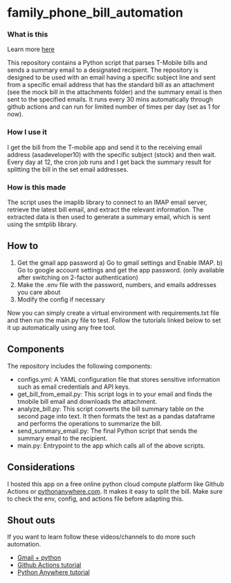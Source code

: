 # family_phone_bill_automation

### What is this

Learn more [here](https://asadhusain97.github.io/projects/mobilefamilybill.html)

This repository contains a Python script that parses T-Mobile bills and sends a summary email to a designated recipient. The repository is designed to be used with an email having a specific subject line and sent from a specific email address that has the standard bill as an attachment (see the mock bill in the attachments folder) and the summary email is then sent to the specified emails. It runs every 30 mins automatically through github actions and can run for limited number of times per day (set as 1 for now).

### How I use it

I get the bill from the T-mobile app and send it to the receiving email address (asadeveloper10) with the specific subject (stock) and then wait. Every day at 12, the cron job runs and I get back the summary result for splitting the bill in the set email addresses.

### How is this made

The script uses the imaplib library to connect to an IMAP email server, retrieve the latest bill email, and extract the relevant information. The extracted data is then used to generate a summary email, which is sent using the smtplib library.

## How to

1. Get the gmail app password
   a) Go to gmail settings and Enable IMAP.
   b) Go to google account settings and get the app password. (only available after switching on 2-factor authentication)
2. Make the .env file with the password, numbers, and emails addresses you care about
3. Modify the config if necessary

Now you can simply create a virtual environment with requirements.txt file and then run the main.py file to test.
Follow the tutorials linked below to set it up automatically using any free tool.

## Components

The repository includes the following components:

- configs.yml: A YAML configuration file that stores sensitive information such as email credentials and API keys.
- get_bill_from_email.py: This script logs in to your email and finds the tmobile bill email and downloads the attachment.
- analyze_bill.py: This script converts the bill summary table on the second page into text. It then formats the text as a pandas dataframe and performs the operations to summarize the bill.
- send_summary_email.py: The final Python script that sends the summary email to the recipient.
- main.py: Entrypoint to the app which calls all of the above scripts.

## Considerations

I hosted this app on a free online python cloud compute platform like Github Actions or [pythonanywhere.com](https://www.pythonanywhere.com/). It makes it easy to split the bill.
Make sure to check the env, config, and actions file before adapting this.

## Shout outs

If you want to learn follow these videos/channels to do more such automation.

- [Gmail + python](https://youtu.be/K21BSZPFIjQ?si=1RTgdKi8G3R6Mo76)
- [Github Actions tutorial](https://youtu.be/PaGp7Vi5gfM?si=YlXAVeVIsx7hy3cR)
- [Python Anywhere tutorial](https://youtu.be/0G8bjcY4lBM?si=CVgiiHVA4V3Q1toW)
